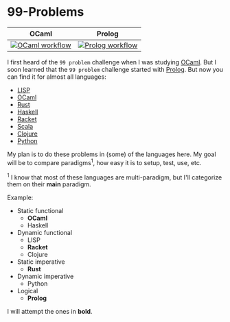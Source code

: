 # 99-Problems

| OCaml                                        | Prolog                                          |
|----------------------------------------------|-------------------------------------------------|
| [![OCaml workflow][ocaml badge]][ocaml flow] | [![Prolog workflow][prolog badge]][prolog flow] |

[ocaml badge]: https://github.com/hasantouma/99-Problems/actions/workflows/ocaml.yml/badge.svg?branch=main
[ocaml flow]: https://github.com/hasantouma/99-Problems/actions/workflows/ocaml.yml
[prolog badge]: https://github.com/hasantouma/99-Problems/actions/workflows/prolog.yml/badge.svg?branch=main
[prolog flow]: https://github.com/hasantouma/99-Problems/actions/workflows/prolog.yml
[//]: # (source: https://github.com/bjfish/travis-matrix-badges)

I first heard of the `99 problem` challenge when I was studying [OCaml][ocaml 99]. But I soon learned that the `99 problem` challenge started with [Prolog][prolog 99]. But now you can find it for almost all languages:

* [LISP][lisp 99]
* [OCaml][ocaml 99]
* [Rust][rust 99]
* [Haskell][haskell 99]
* [Racket][racket 99]
* [Scala][scala 99]
* [Clojure][clojure 99]
* [Python][python 99]

My plan is to do these problems in (some) of the languages here. My goal will be to compare paradigms<sup>1</sup>, how easy it is to setup, test, use, etc.

<sup>1</sup> I know that most of these languages are multi-paradigm, but I'll categorize them on their **main** paradigm.

Example:
- Static functional
  - **OCaml**
  - Haskell
- Dynamic functional
  - LISP
  - **Racket**
  - Clojure
- Static imperative
  - **Rust**
- Dynamic imperative
  - Python
- Logical
  - **Prolog**

I will attempt the ones in **bold**.

[ocaml 99]: https://ocaml.org/learn/tutorials/99problems.html
[prolog 99]: https://www.ic.unicamp.br/~meidanis/courses/mc336/2009s2/prolog/problemas/
[lisp 99]: https://www.ic.unicamp.br/~meidanis/courses/mc336/2006s2/funcional/L-99_Ninety-Nine_Lisp_Problems.html
[rust 99]: https://github.com/MaskRay/99-problems-rust
[haskell 99]: https://wiki.haskell.org/H-99:_Ninety-Nine_Haskell_Problems
[racket 99]: https://github.com/dparpyani/99-Lisp-Problems-in-Racket
[scala 99]: http://aperiodic.net/phil/scala/s-99/
[clojure 99]: https://github.com/99XProblems/99-Clojure-Problems
[python 99]: https://wiki.python.org/moin/ProblemSets/99%20Prolog%20Problems%20Solutions

[GitHub Actions ignore paths]: https://docs.github.com/en/actions/using-workflows/workflow-syntax-for-github-actions#example-including-paths
